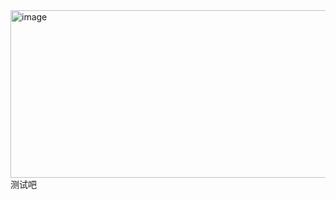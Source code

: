 <img width="599" height="268" alt="image" src="https://github.com/user-attachments/assets/53a1cff6-38af-4956-b9c2-bfdea91044e1" />
测试吧
